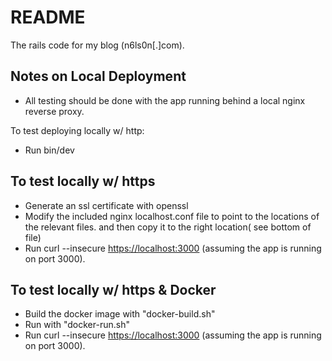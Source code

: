 # README

The rails code for my blog (n6ls0n[.]com).

## Notes on Local Deployment

- All testing should be done with the app running behind a local nginx reverse proxy.

To test deploying locally w/ http:

- Run bin/dev

## To test locally w/ https

- Generate an ssl certificate with openssl
- Modify the included nginx localhost.conf file to point to the locations of the relevant files. and then copy it to the right location( see bottom of file)
- Run curl --insecure <https://localhost:3000> (assuming the app is running on port 3000).

## To test locally w/ https & Docker

- Build the docker image with "docker-build.sh"
- Run with "docker-run.sh"
- Run curl --insecure <https://localhost:3000> (assuming the app is running on port 3000).
